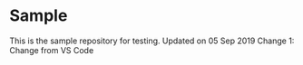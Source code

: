 # Sample
This is the sample repository for testing. 
Updated on 05 Sep 2019
Change 1: Change from VS Code
